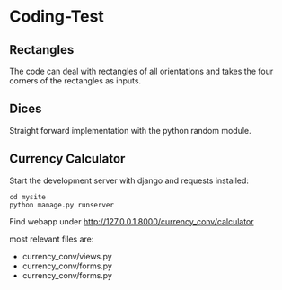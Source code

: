 # Coding-Test
## Rectangles
The code can deal with rectangles of all orientations and takes the four corners of the rectangles as inputs.
## Dices
Straight forward implementation with the python random module.
## Currency Calculator
Start the development server with django and requests installed:
```
cd mysite
python manage.py runserver
```
Find webapp under http://127.0.0.1:8000/currency_conv/calculator

most relevant files are:
* currency_conv/views.py
* currency_conv/forms.py
* currency_conv/forms.py


